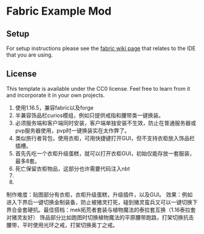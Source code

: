 # Fabric Example Mod

## Setup

For setup instructions please see the [fabric wiki page](https://fabricmc.net/wiki/tutorial:setup) that relates to the IDE that you are using.

## License

This template is available under the CC0 license. Feel free to learn from it and incorporate it in your own projects.

1.	使用1.16.5，兼容fabric以及forge
2.	半兼容饰品栏curios模组，例如只提供戒指和腰带类一键换装。
3.	必须服务端和客户端同时安装，客户端单独安装不生效，防止在普通服务器或pvp服务器使用，pvp时一键换装实在太作弊了。
4.	类似旅行者背包，使用衣柜，可用快捷键打开GUI，但不支持衣柜放入饰品栏插槽。
5.	首先先吃一个衣柜升级蛋糕，就可以打开衣柜GUI，初始仅能存放一套服装，最多8套。
6.	死亡保留衣柜物品，这部分也许需要代码注入nbt
7.	
8.	

制作难度：贴图部分有衣柜，衣柜升级蛋糕，升级插件，以及GUI。
效果：例如进入下界后一键切换金制装备，防止被猪灵打死，碰到猪灵蛮兵又可以一键切换下界合金套硬抗。最佳搭档：mek拓荒者套装与植物魔法的泰拉套互换（1.16泰拉套对猪灵友好）
饰品部分比如跑图时切换植物魔法的平原腰带跑路，打架切换抗击腰带，平时使用光环之戒，打架切换奥丁之戒。

